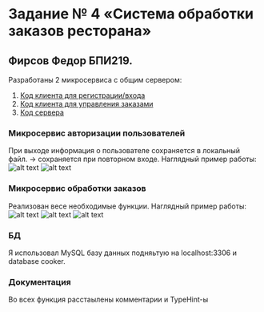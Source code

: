 # Задание № 4 «Система обработки заказов ресторана»
## Фирсов Федор БПИ219.

Разработаны 2 микросервиса с общим сервером:
1. [Код клиента для регистрации/входа](https://github.com/fodof91/Harchevnya/blob/master/LoginClient.py)
2. [Код клиента для управления заказами](https://github.com/fodof91/Harchevnya/blob/master/OrderClient.py)
3. [Код сервера](https://github.com/fodof91/Harchevnya/blob/master/server.py)



### Микросервис авторизации пользователей
При выходе информация о пользователе сохраняется в локальный файл. -> сохраняется при повторном входе.
Наглядный пример работы:
![alt text](https://github.com/fodof91/Harchevnya/blob/master/img/reg.png)
![alt text](https://github.com/fodof91/Harchevnya/blob/master/img/log.png)
### Микросервис обработки заказов
Реализован весе необходимые функции.
Наглядный пример работы:
![alt text](https://github.com/fodof91/Harchevnya/blob/master/img/guest.png)
![alt text](https://github.com/fodof91/Harchevnya/blob/master/img/chef.png)
![alt text](https://github.com/fodof91/Harchevnya/blob/master/img/stol.png)

### БД
Я использовал MySQL базу данных подняьтую на localhost:3306 и database cooker. 

### Документация
Во всех функция расстаылены комментарии и TypeHint-ы
